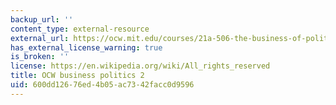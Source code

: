 ```yaml
---
backup_url: ''
content_type: external-resource
external_url: https://ocw.mit.edu/courses/21a-506-the-business-of-politics-a-view-of-latin-america-spring-2014/
has_external_license_warning: true
is_broken: ''
license: https://en.wikipedia.org/wiki/All_rights_reserved
title: OCW business politics 2
uid: 600dd126-76ed-4b05-ac73-42facc0d9596
---
```

